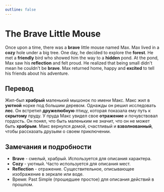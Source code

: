 ```yaml
---
outline: false
---
```

# The Brave Little Mouse

<TextToSpeech lang="en-US">Once upon a time, there was a **brave** little mouse named Max.</TextToSpeech>
<TextToSpeech lang="en-US">Max lived in a **cozy** hole under a big tree.</TextToSpeech>
<TextToSpeech lang="en-US">One day, he decided to explore the **forest**.</TextToSpeech>
<TextToSpeech lang="en-US">He met a **friendly** bird who showed him the way to a **hidden** pond.</TextToSpeech>
<TextToSpeech lang="en-US">At the pond, Max saw his **reflection** and felt proud.</TextToSpeech>
<TextToSpeech lang="en-US">He realized that being small didn't mean he couldn't be **brave**.</TextToSpeech>
<TextToSpeech lang="en-US">Max returned home, happy and **excited** to tell his friends about his adventure.</TextToSpeech>

## Перевод
<TextToSpeech lang="ru-RU">Жил-был **храбрый** маленький мышонок по имени Макс.</TextToSpeech>
<TextToSpeech lang="ru-RU">Макс жил в **уютной** норке под большим деревом.</TextToSpeech>
<TextToSpeech lang="ru-RU">Однажды он решил исследовать **лес**.</TextToSpeech>
<TextToSpeech lang="ru-RU">Он встретил **дружелюбную** птицу, которая показала ему путь к **скрытому** пруду.</TextToSpeech>
<TextToSpeech lang="ru-RU">У пруда Макс увидел свое **отражение** и почувствовал гордость.</TextToSpeech>
<TextToSpeech lang="ru-RU">Он понял, что быть маленьким не значит, что он не может быть **храбрым**.</TextToSpeech>
<TextToSpeech lang="ru-RU">Макс вернулся домой, счастливый и **взволнованный**, чтобы рассказать друзьям о своем приключении.</TextToSpeech>

## Замечания и подробности
- **Brave** - смелый, храбрый. Используется для описания характера.
- **Cozy** - уютный. Часто используется для описания мест.
- **Reflection** - отражение. Существительное, описывающее изображение в зеркале или воде.
- Время: Past Simple (прошедшее простое) для описания действий в прошлом.